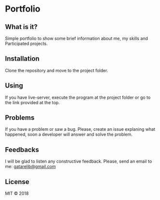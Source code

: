 # Portfolio

## What is it?

Simple portfolio to show some brief information about me, my skills and Participated projects.

## Installation

Clone the repository and move to the project folder.

## Using

If you have live-server, execute the program at the project folder or go to the link provided at the top.

## Problems

If you have a problem or saw a bug. Please, create an issue explaning what happened, soon a developer will answer and solve the problem.

## Feedbacks

I will be glad to listen any constructive feedback. Please, send an email to me: gatarelib@gmail.com

## License

MIT © 2018





